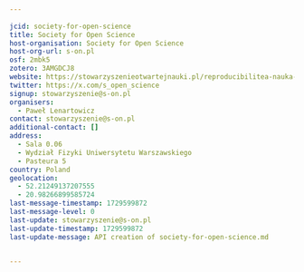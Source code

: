 ```yaml
---
    
jcid: society-for-open-science
title: Society for Open Science
host-organisation: Society for Open Science
host-org-url: s-on.pl
osf: 2mbk5
zotero: 3AMGDCJ8
website: https://stowarzyszenieotwartejnauki.pl/reproducibilitea-nauka-w-kryzysie/
twitter: https://x.com/s_open_science
signup: stowarzyszenie@s-on.pl
organisers:
  - Paweł Lenartowicz
contact: stowarzyszenie@s-on.pl
additional-contact: []
address:
  - Sala 0.06
  - Wydział Fizyki Uniwersytetu Warszawskiego
  - Pasteura 5
country: Poland
geolocation:
  - 52.21249137207555
  - 20.98266899585724
last-message-timestamp: 1729599872
last-message-level: 0
last-update: stowarzyszenie@s-on.pl
last-update-timestamp: 1729599872
last-update-message: API creation of society-for-open-science.md


---
```



